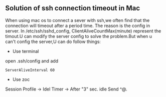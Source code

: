 ## Solution of ssh connection timeout in Mac

When using mac os to connect a sever with ssh,we often find that the connection will timeout after a period time. The reason is the config in server.
In /etc/ssh/sshd_config, ClientAliveCountMax(minute) represent the timout.U can modify the server config to solve the problem.But when u can't config the server,U can do follow things:

- Use terminal

open .ssh/config and add

    ServerAliveInterval 60
  
- Use zoc

Session Profile -> Idel Timer -> After "3" sec. idle Send ^@.
